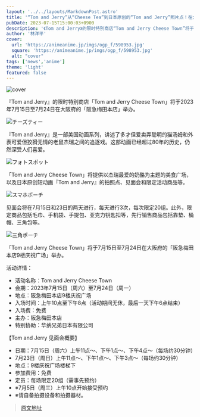 ```yaml
---
layout: '../../layouts/MarkdownPost.astro'
title: '“Tom and Jerry”从“Cheese Tea”到日本原创的“Tom and Jerry”照片点！在大阪举办以奶酪为主题的活动'
pubDate: 2023-07-15T15:00:03+0900
description: '《Tom and Jerry》的限时特别商店“Tom and Jerry Cheese Town”将于2023年7月15日至7月24日在大阪府的“阪急梅田本店”举办。'
author: '林洋平'
cover:
  url: 'https://animeanime.jp/imgs/ogp_f/598953.jpg'
  square: 'https://animeanime.jp/imgs/ogp_f/598953.jpg'
  alt: "cover"
tags: ['news','anime']
theme: 'light'
featured: false
---
```


![cover](https://animeanime.jp/imgs/ogp_f/598953.jpg)

『Tom and Jerry』的限时特别商店「Tom and Jerry Cheese Town」将于2023年7月15日至7月24日在大阪府的「阪急梅田本店」举办。 

![チーズティー](https://animeanime.jp/imgs/zoom/598956.jpg)

『Tom and Jerry』是一部美国动画系列，讲述了多才但爱卖弄聪明的猫汤姆和外表可爱但狡猾无情的老鼠杰瑞之间的追逐戏。这部动画已经超过80年的历史，仍然深受人们喜爱。

![フォトスポット](https://animeanime.jp/imgs/zoom/598959.jpg)

「Tom and Jerry Cheese Town」将提供以杰瑞最爱的奶酪为主题的美食广场，以及日本原创短动画『Tom and Jerry』的拍照点、见面会和限定活动商品等。

![スマホポーチ](https://animeanime.jp/imgs/zoom/598961.jpg)

见面会将在7月15日和23日的两天进行，每天进行3次，每次限定20组。此外，限定商品包括毛巾、手机袋、手提包、亚克力钥匙扣等，先行销售商品包括靠垫、桶帽、三角包等。

![三角ポーチ](https://animeanime.jp/imgs/zoom/598971.jpg)

「Tom and Jerry Cheese Town」将于7月15日至7月24日在大阪府的「阪急梅田本店9楼庆祝广场」举办。

活动详情：
- 活动名称：Tom and Jerry Cheese Town
- 会期：2023年7月15日（周六）至7月24日（周一）
- 地点：阪急梅田本店9楼庆祝广场
- 入场时间：上午10点至下午8点（活动期间无休，最后一天下午6点结束）
- 入场费：免费
- 主办：阪急梅田本店
- 特别协助：华纳兄弟日本有限公司

【Tom and Jerry 见面会概要】
- 日期：7月15日（周六）上午11点～、下午1点～、下午4点～（每场约30分钟）
- 7月23日（周日）上午11点～、下午1点～、下午3点～（每场约30分钟）
- 地点：9楼庆祝广场楼梯下
- 参加费用：免费
- 定员：每场限定20组（需事先预约）
- ※7月5日（周三）上午10点开始接受预约
- ※请自备拍摄设备和拍摄器材。

>[原文地址](https://animeanime.jp/article/2023/07/15/78630.html)  